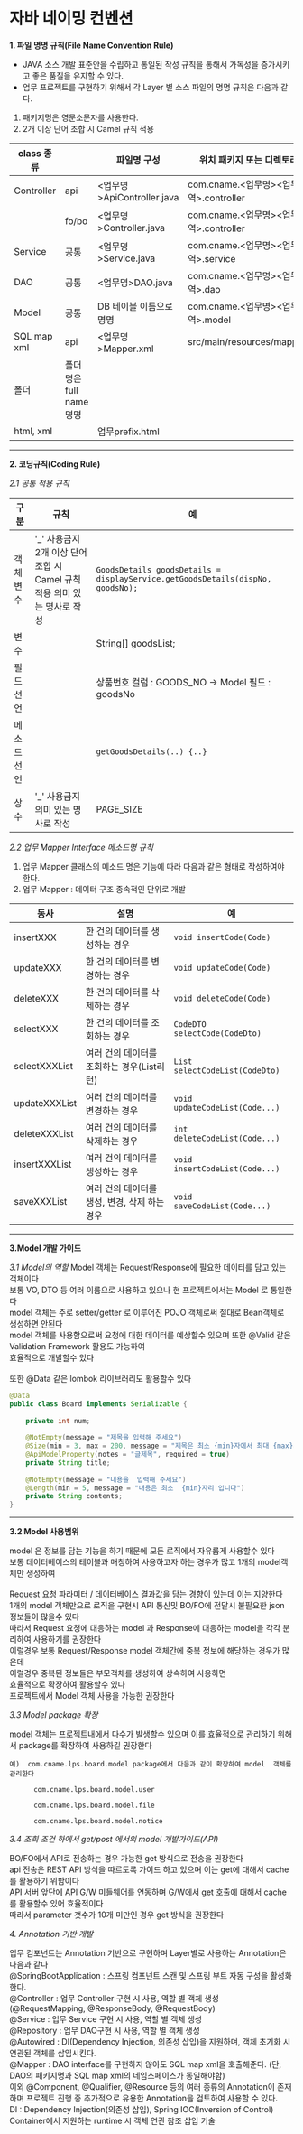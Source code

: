 # 자바 네이밍 컨벤션
**1. 파일 명명 규칙(File Name Convention Rule)**
- JAVA 소스 개발 표준안을 수립하고 통일된 작성 규칙을 통해서 가독성을 증가시키고 좋은 품질을 유지할 수 있다.
- 업무 프로젝트를 구현하기 위해서 각 Layer 별 소스 파일의 명명 규칙은 다음과 같다.
1. 패키지명은 영문소문자를 사용한다.
2. 2개 이상 단어 조합 시 Camel  규칙 적용

| class 종류 || 파일명 구성  | 위치 패키지 또는 디렉토리  | 예 |
|---|---|---|---|---|
| Controller | api  | <업무명>ApiController.java  |  com.cname.<업무명><업무영역>.controller | DisplayApiController.java |
|| fo/bo | <업무명>Controller.java  |  com.cname.<업무명><업무영역>.controller | DisplayController.java |
| Service | 공통 | <업무명>Service.java | com.cname.<업무명><업무영역>.service | DisplayService.java |
| DAO | 공통 | <업무명>DAO.java | com.cname.<업무명><업무영역>.dao | DisplayDAO.java |
| Model | 공통 | DB 테이블 이름으로 명명 | com.cname.<업무명><업무영역>.model | GoodsBase.java |
| SQL map xml | api | <업무명>Mapper.xml | src/main/resources/mapper/ | DisplayMapper.xml |
| 폴더 | 폴더명은 full name 명명 |  |  | ex) admin(O) , ad(X) |
| html, xml |  | 업무prefix.html |  | ex) stSearch.html |

---

**2. 코딩규칙(Coding Rule)**

*2.1 공통 적용 규칙*

| 구분 | 규칙 | 예 |
| --- | --- | --- |
| 객체 변수 | '_' 사용금지  2개 이상 단어 조합 시 Camel 규칙 적용  의미 있는 명사로 작성 | `GoodsDetails goodsDetails = displayService.getGoodsDetails(dispNo, goodsNo);` |
| 변수 |  | String[] goodsList; |
| 필드 선언 |  | 상품번호 컬럼 : GOODS_NO → Model 필드 : goodsNo |
| 메소드 선언 |  | `getGoodsDetails(..) {..}` |
| 상수 | '_' 사용금지  의미 있는 명사로 작성 | PAGE_SIZE |

*2.2 업무 Mapper Interface 메소드명 규칙*

1. 업무 Mapper 클래스의 메소드 명은 기능에 따라 다음과 같은 형태로 작성하여야 한다.
2. 업무 Mapper : 데이터 구조 종속적인 단위로 개발

| 동사 | 설명 | 예 |
| --- | --- | --- |
| insertXXX | 한 건의 데이터를 생성하는 경우 | `void insertCode(Code)` |
| updateXXX | 한 건의 데이터를 변경하는 경우 | `void updateCode(Code)` |
| deleteXXX | 한 건의 데이터를 삭제하는 경우 | `void deleteCode(Code)` |
| selectXXX | 한 건의 데이터를 조회하는 경우 | `CodeDTO selectCode(CodeDto)` |
| selectXXXList | 여러 건의 데이터를 조회하는 경우(List<DTO>리턴) | `List selectCodeList(CodeDto)` |
| updateXXXList | 여러 건의 데이터를 변경하는 경우 | `void updateCodeList(Code...)` |
| deleteXXXList | 여러 건의 데이터를 삭제하는 경우 | `int deleteCodeList(Code...)` |
| insertXXXList | 여러 건의 데이터를 생성하는 경우 | `void insertCodeList(Code...)` |
| saveXXXList | 여러 건의 데이터를 생성, 변경, 삭제 하는 경우 | `void saveCodeList(Code...)` |

---

**3.Model 개발 가이드**

*3.1 Model의 역할*
Model 객체는 Request/Response에 필요한 데이터를 담고 있는 객체이다
<br>
보통 VO, DTO  등 여러 이름으로 사용하고 있으나 현 프로젝트에서는 Model 로 통일한다 
<br>
model  객체는 주로  setter/getter 로 이루어진 POJO 객체로써 절대로  Bean객체로 생성하면 안된다 
<br>
model  객체를 사용함으로써 요청에 대한 데이터를 예상할수 있으며 또한 @Valid 같은 Validation Framework 활용도 가능하여 
<br>
효율적으로 개발할수 있다   
<br>
또한 @Data 같은   lombok 라이브러리도 활용할수 있다
<br>

```java
@Data
public class Board implements Serializable {
 
    private int num;
 
    @NotEmpty(message = "제목을 입력해 주세요")
    @Size(min = 3, max = 200, message = "제목은 최소 {min}자에서 최대 {max}자까지만 가능합니다")
    @ApiModelProperty(notes = "글제목", required = true)
    private String title;
 
    @NotEmpty(message = "내용을  입력해 주세요")
    @Length(min = 5, message = "내용은 최소  {min}자리 입니다")
    private String contents;
}
```
 
---

**3.2 Model 사용범위**

model 은 정보를 담는 기능을 하기 때문에 모든 로직에서 자유롭게 사용할수 있다 
<br>
보통 데이터베이스의 테이블과 매칭하여 사용하고자 하는  경우가 많고 1개의 model객체만 생성하여  
<br>
Request  요청 파라미터 / 데이터베이스 결과값을 담는 경향이 있는데 이는  지양한다
<br>
1개의 model 객체만으로 로직을 구현시 API 통신및 BO/FO에 전달시 불필요한 json 정보들이 많을수 있다 
<br>
따라서 Request 요청에 대응하는 model 과 Response에 대응하는 model을 각각 분리하여 사용하기를 권장한다 
<br>
이럴경우 보통 Request/Response  model 객체간에 중복 정보에 해당하는 경우가 많은데 
<br>
이럴경우 중복된 정보들은 부모객체를 생성하여 상속하여 사용하면 
<br>
효율적으로 확장하여 활용할수 있다 
<br>
프로젝트에서 Model 객체 사용을 가능한 권장한다
 
*3.3 Model package 확장*

model 객체는 프로젝트내에서 다수가 발생할수 있으며 이를 효율적으로 관리하기 위해서  package를 확장하여 사용하길 권장한다
<br>
```
예)  com.cname.lps.board.model package에서 다음과 같이 확장하여 model  객체를 관리한다 

      com.cname.lps.board.model.user

      com.cname.lps.board.model.file

      com.cname.lps.board.model.notice
```
 
*3.4 조회 조건 하에서 get/post 에서의  model  개발가이드(API)*

BO/FO에서 API로 전송하는  경우 가능한 get 방식으로 전송을 권장한다 
<br>
api 전송은 REST API 방식을 따르도록 가이드 하고 있으며 이는 get에 대해서  cache를 활용하기 위함이다 
<br>
API 서버 앞단에  API G/W 미들웨어를 연동하며 G/W에서   get 호출에 대해서 cache를 활용할수 있어 효율적이다 
<br>
따라서 parameter 갯수가 10개 미만인 경우 get 방식을 권장한다
<br>

*4. Annotation 기반 개발*

업무 컴포넌트는 Annotation 기반으로 구현하며 Layer별로 사용하는 Annotation은 다음과 같다
<br>
@SpringBootApplication : 스프링 컴포넌트 스캔 및 스프링 부트 자동 구성을 활성화 한다.
<br>
@Controller : 업무 Controller 구현 시 사용, 역할 별 객체 생성 (@RequestMapping, @ResponseBody, @RequestBody)
<br>
@Service : 업무 Service 구현 시 사용, 역할 별 객체 생성
<br>
@Repository : 업무 DAO구현 시 사용, 역할 별 객체 생성
<br>
@Autowired : DI(Dependency Injection, 의존성 삽입)을 지원하며, 객체 초기화 시 연관된 객체를 삽입시킨다.
<br>
@Mapper : DAO interface를 구현하지 않아도 SQL map xml을 호출해준다. (단, DAO의 패키지명과 SQL map xml의 네임스페이스가 동일해야함)
<br>
이외 @Component, @Qualifier, @Resource 등의 여러 종류의 Annotation이 존재하며 프로젝트 진행 중 추가적으로 유용한 Annotation을 검토하여 사용할 수 있다.
<br>
DI : Dependency Injection(의존성 삽입), Spring IOC(Inversion of Control) Container에서 지원하는 runtime 시 객체 연관 참조 삽입 기술
